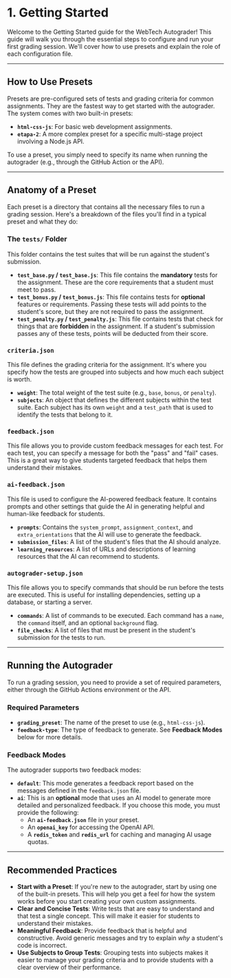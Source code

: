 # 1. Getting Started

Welcome to the Getting Started guide for the WebTech Autograder! This guide will walk you through the essential steps to configure and run your first grading session. We'll cover how to use presets and explain the role of each configuration file.

---

## How to Use Presets

Presets are pre-configured sets of tests and grading criteria for common assignments. They are the fastest way to get started with the autograder. The system comes with two built-in presets:

* **`html-css-js`**: For basic web development assignments.
* **`etapa-2`**: A more complex preset for a specific multi-stage project involving a Node.js API.

To use a preset, you simply need to specify its name when running the autograder (e.g., through the GitHub Action or the API).

---

## Anatomy of a Preset

Each preset is a directory that contains all the necessary files to run a grading session. Here's a breakdown of the files you'll find in a typical preset and what they do:

### The `tests/` Folder

This folder contains the test suites that will be run against the student's submission.

* **`test_base.py` / `test_base.js`**: This file contains the **mandatory** tests for the assignment. These are the core requirements that a student must meet to pass.
* **`test_bonus.py` / `test_bonus.js`**: This file contains tests for **optional** features or requirements. Passing these tests will add points to the student's score, but they are not required to pass the assignment.
* **`test_penalty.py` / `test_penalty.js`**: This file contains tests that check for things that are **forbidden** in the assignment. If a student's submission passes any of these tests, points will be deducted from their score.

### `criteria.json`

This file defines the grading criteria for the assignment. It's where you specify how the tests are grouped into subjects and how much each subject is worth.

* **`weight`**: The total weight of the test suite (e.g., `base`, `bonus`, or `penalty`).
* **`subjects`**: An object that defines the different subjects within the test suite. Each subject has its own `weight` and a `test_path` that is used to identify the tests that belong to it.

### `feedback.json`

This file allows you to provide custom feedback messages for each test. For each test, you can specify a message for both the "pass" and "fail" cases. This is a great way to give students targeted feedback that helps them understand their mistakes.

### `ai-feedback.json`

This file is used to configure the AI-powered feedback feature. It contains prompts and other settings that guide the AI in generating helpful and human-like feedback for students.

* **`prompts`**: Contains the `system_prompt`, `assignment_context`, and `extra_orientations` that the AI will use to generate the feedback.
* **`submission_files`**: A list of the student's files that the AI should analyze.
* **`learning_resources`**: A list of URLs and descriptions of learning resources that the AI can recommend to students.

### `autograder-setup.json`

This file allows you to specify commands that should be run before the tests are executed. This is useful for installing dependencies, setting up a database, or starting a server.

* **`commands`**: A list of commands to be executed. Each command has a `name`, the `command` itself, and an optional `background` flag.
* **`file_checks`**: A list of files that must be present in the student's submission for the tests to run.

---

## Running the Autograder

To run a grading session, you need to provide a set of required parameters, either through the GitHub Actions environment or the API.

### Required Parameters

* **`grading_preset`**: The name of the preset to use (e.g., `html-css-js`).
* **`feedback-type`**: The type of feedback to generate. See **Feedback Modes** below for more details.

### Feedback Modes

The autograder supports two feedback modes:

* **`default`**: This mode generates a feedback report based on the messages defined in the `feedback.json` file.
* **`ai`**: This is an **optional** mode that uses an AI model to generate more detailed and personalized feedback. If you choose this mode, you must provide the following:
    * An **`ai-feedback.json`** file in your preset.
    * An **`openai_key`** for accessing the OpenAI API.
    * A **`redis_token`** and **`redis_url`** for caching and managing AI usage quotas.

---

## Recommended Practices

* **Start with a Preset**: If you're new to the autograder, start by using one of the built-in presets. This will help you get a feel for how the system works before you start creating your own custom assignments.
* **Clear and Concise Tests**: Write tests that are easy to understand and that test a single concept. This will make it easier for students to understand their mistakes.
* **Meaningful Feedback**: Provide feedback that is helpful and constructive. Avoid generic messages and try to explain *why* a student's code is incorrect.
* **Use Subjects to Group Tests**: Grouping tests into subjects makes it easier to manage your grading criteria and to provide students with a clear overview of their performance.
